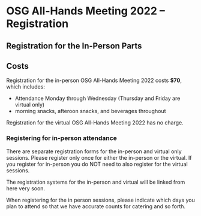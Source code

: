 # OSG All-Hands Meeting 2022 &ndash; Registration

## Registration for the In-Person Parts

## Costs

Registration for the in-person OSG All-Hands Meeting 2022 costs **$70**, which includes:

* Attendance Monday through Wednesday (Thursday and Friday are virtual only)
* morning snacks, afteroon snacks, and beverages throughout

Registration for the virtual OSG All-Hands Meeting 2022 has no charge.


### Registering for in-person attendance

There are separate registration forms for the in-person and virtual only sessions. Please register only once for either the in-person or the virtual.  If you register for in-person you do NOT need to also register for the virtual sessions. 

The registration systems for the in-person and virtual will be linked from here very soon.

When registering for the in person sessions, please indicate which days you plan to attend so that we have
accurate counts for catering and so forth.
